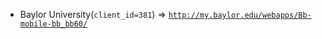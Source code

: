  - Baylor University(`client_id=381`) => [`http://my.baylor.edu/webapps/Bb-mobile-bb_bb60/`](http://my.baylor.edu/webapps/Bb-mobile-bb_bb60/)
